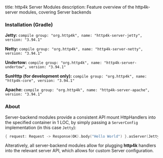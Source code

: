title: http4k Server Modules
description: Feature overview of the http4k-server modules, covering Server backends

### Installation (Gradle)
**Jetty:** ```compile group: "org.http4k", name: "http4k-server-jetty", version: "3.94.1"```

**Netty:** ```compile group: "org.http4k", name: "http4k-server-netty", version: "3.94.1"```

**Undertow:** ```compile group: "org.http4k", name: "http4k-server-undertow", version: "3.94.1"```

**SunHttp (for development only):** ```compile group: "org.http4k", name: "http4k-core", version: "3.94.1"```

**Apache:** ```compile group: "org.http4k", name: "http4k-server-apache", version: "3.94.1"```

### About
Server-backend modules provide a consistent API mount HttpHandlers into the specified container in 1 LOC, by simply passing a `ServerConfig` implementation (in this case `Jetty`):

```kotlin
{ request: Request -> Response(OK).body("Hello World") }.asServer(Jetty(8000)).start().block()
```
Alteratively, all server-backend modules allow for plugging **http4k** handlers into the relevant server API, which allows for custom Server configuration.
